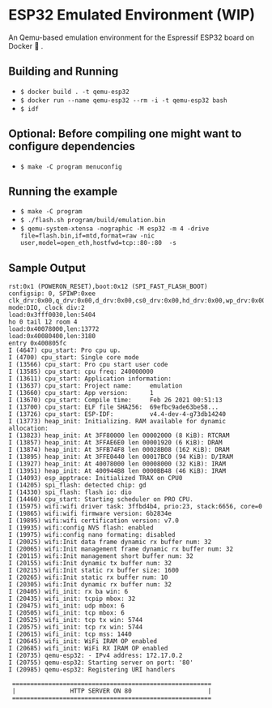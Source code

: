# ESP32 Emulated Environment (WIP)

An Qemu-based emulation environment for the Espressif ESP32 board on Docker  🐳 .

## Building and Running

 - `$ docker build . -t qemu-esp32`
 - `$ docker run --name qemu-esp32 --rm -i -t qemu-esp32 bash`
 - `$ idf`

## Optional: Before compiling one might want to configure dependencies
 - `$ make -C program menuconfig`

## Running the example

 - `$ make -C program`
 - `$ ./flash.sh program/build/emulation.bin`
 - `$ qemu-system-xtensa -nographic -M esp32 -m 4 -drive file=flash.bin,if=mtd,format=raw -nic user,model=open_eth,hostfwd=tcp::80-:80  -s`

## Sample Output

```
rst:0x1 (POWERON_RESET),boot:0x12 (SPI_FAST_FLASH_BOOT)
configsip: 0, SPIWP:0xee
clk_drv:0x00,q_drv:0x00,d_drv:0x00,cs0_drv:0x00,hd_drv:0x00,wp_drv:0x00
mode:DIO, clock div:2
load:0x3fff0030,len:5404
ho 0 tail 12 room 4
load:0x40078000,len:13772
load:0x40080400,len:3180
entry 0x400805fc
I (4647) cpu_start: Pro cpu up.
I (4700) cpu_start: Single core mode
I (13566) cpu_start: Pro cpu start user code
I (13585) cpu_start: cpu freq: 240000000
I (13611) cpu_start: Application information:
I (13637) cpu_start: Project name:     emulation
I (13660) cpu_start: App version:      1
I (13670) cpu_start: Compile time:     Feb 26 2021 00:51:13
I (13700) cpu_start: ELF file SHA256:  69efbc9ade63be58...
I (13726) cpu_start: ESP-IDF:          v4.4-dev-4-g73db14240
I (13773) heap_init: Initializing. RAM available for dynamic allocation:
I (13823) heap_init: At 3FF80000 len 00002000 (8 KiB): RTCRAM
I (13857) heap_init: At 3FFAE6E0 len 00001920 (6 KiB): DRAM
I (13874) heap_init: At 3FFB74F8 len 00028B08 (162 KiB): DRAM
I (13895) heap_init: At 3FFE0440 len 00017BC0 (94 KiB): D/IRAM
I (13927) heap_init: At 40078000 len 00008000 (32 KiB): IRAM
I (13951) heap_init: At 400944B8 len 0000BB48 (46 KiB): IRAM
I (14093) esp_apptrace: Initialized TRAX on CPU0
I (14205) spi_flash: detected chip: gd
I (14330) spi_flash: flash io: dio
I (14460) cpu_start: Starting scheduler on PRO CPU.
I (15975) wifi:wifi driver task: 3ffbd4b4, prio:23, stack:6656, core=0
I (19865) wifi:wifi firmware version: 6b2834e
I (19895) wifi:wifi certification version: v7.0
I (19935) wifi:config NVS flash: enabled
I (19975) wifi:config nano formating: disabled
I (20025) wifi:Init data frame dynamic rx buffer num: 32
I (20065) wifi:Init management frame dynamic rx buffer num: 32
I (20115) wifi:Init management short buffer num: 32
I (20155) wifi:Init dynamic tx buffer num: 32
I (20215) wifi:Init static rx buffer size: 1600
I (20265) wifi:Init static rx buffer num: 10
I (20305) wifi:Init dynamic rx buffer num: 32
I (20405) wifi_init: rx ba win: 6
I (20435) wifi_init: tcpip mbox: 32
I (20475) wifi_init: udp mbox: 6
I (20505) wifi_init: tcp mbox: 6
I (20525) wifi_init: tcp tx win: 5744
I (20575) wifi_init: tcp rx win: 5744
I (20615) wifi_init: tcp mss: 1440
I (20645) wifi_init: WiFi IRAM OP enabled
I (20685) wifi_init: WiFi RX IRAM OP enabled
I (20735) qemu-esp32: - IPv4 address: 172.17.0.2
I (20755) qemu-esp32: Starting server on port: '80'
I (20985) qemu-esp32: Registering URI handlers

 =======================================================
 |               HTTP SERVER ON 80                     |
 =======================================================
```
